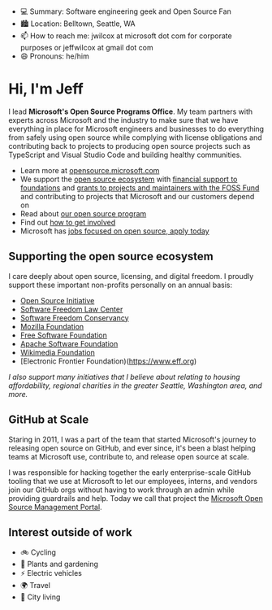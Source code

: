 - 💻 Summary: Software engineering geek and Open Source Fan
- 🏙 Location: Belltown, Seattle, WA
- 📫 How to reach me: jwilcox at microsoft dot com for corporate purposes or jeffwilcox at gmail dot com
- 😄 Pronouns: he/him

# Hi, I'm Jeff

I lead **Microsoft's Open Source Programs Office**. My team partners with experts
across Microsoft and the industry to make sure that we have everything in place
for Microsoft engineers and businesses to do everything from safely using open
source while complying with license obligations and contributing back to projects
to producing open source projects such as TypeScript and Visual Studio Code and
building healthy communities.

- Learn more at [opensource.microsoft.com](https://opensource.microsoft.com)
- We support the [open source ecosystem](https://opensource.microsoft.com/ecosystem) with
  [financial support to foundations](https://opensource.microsoft.com/ecosystem) and
  [grants to projects and maintainers with the FOSS Fund](https://aka.ms/microsoftfossfund) and
  contributing to projects that Microsoft and our customers depend on
- Read about [our open source program](https://opensource.microsoft.com/program/)
- Find out [how to get involved](https://opensource.microsoft.com/collaborate/)
- Microsoft has [jobs focused on open source, apply today](https://careers.microsoft.com/us/en/search-results?keywords=open%20source)

## Supporting the open source ecosystem

I care deeply about open source, licensing, and digital freedom. I proudly support
these important non-profits personally on an annual basis:

- [Open Source Initiative](https://opensource.org)
- [Software Freedom Law Center](https://softwarefreedom.org)
- [Software Freedom Conservancy](https://sfconservancy.org/)
- [Mozilla Foundation](https://foundation.mozilla.org/)
- [Free Software Foundation](https://www.fsf.org/)
- [Apache Software Foundation](https://www.apache.org)
- [Wikimedia Foundation](https://wikimediafoundation.org)
- [Electronic Frontier Foundation)(https://www.eff.org)

_I also support many initiatives that I believe about relating to housing
affordability, regional charities in the greater Seattle, Washington area,
and more._

## GitHub at Scale

Staring in 2011, I was a part of the team that started Microsoft's journey to releasing
open source on GitHub, and ever since, it's been a blast helping teams at Microsoft use,
contribute to, and release open source at scale.

I was responsible for hacking together the early enterprise-scale GitHub tooling that we
use at Microsoft to let our employees, interns, and vendors join our GitHub orgs without
having to work through an admin while providing guardrails and help. Today we call that
project the [Microsoft Open Source Management Portal](http://github.com/microsoft/opensource-management-portal).

## Interest outside of work

- 🚲 Cycling
- 🌱 Plants and gardening
- ⚡️ Electric vehicles
- 🌍 Travel
- 🌃 City living
